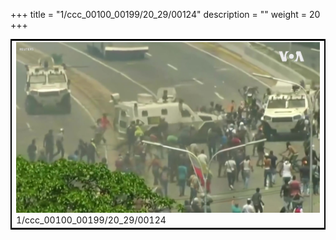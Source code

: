 +++
title = "1/ccc_00100_00199/20_29/00124"
description = ""
weight = 20
+++

<table style="border:2px solid black;max-width:800px;max-height:800px;" 
><tr><td>
<img class="center-fit-jpg"
src="/jpg_/aaa_20190430_NxaOmWaI8sI_00123.jpg">
1/ccc_00100_00199/20_29/00124
</img></td></tr></table>
